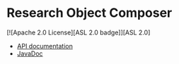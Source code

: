 # Research Object Composer

[![Apache 2.0 License][ASL 2.0 badge]][ASL 2.0]


* [API documentation](https://researchobject.github.io/research-object-composer/api.html)
* [JavaDoc](https://researchobject.github.io/research-object-composer/javadoc)
